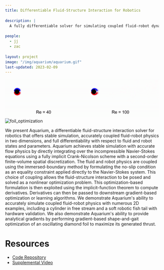 ```yaml
---
title: Differentiable Fluid-Structure Interaction for Robotics

description: |
  A fully differentiable solver for simulating coupled fluid-robot dynamics

people:
  - jj
  - zac 

layout: project
image: "/img/aquarium/aquarium.gif"
last-updated: 2023-02-09
---
```


![freestream_cylinder](/img/aquarium/cylinder_animation.gif)
![foil_optimization](/img/aquarium/foil_animation.gif)

We present Aquarium, a differentiable fluid-structure interaction solver for robotics that offers stable simulation, accurately coupled fluid-robot physics in two dimensions, and full differentiability with respect to fluid and robot states and parameters. Aquarium achieves stable simulation with accurate flow physics by directly integrating over the incompressible Navier-Stokes equations using a fully implicit Crank-Nicolson scheme with a second-order finite-volume spatial discretization. The fluid and robot physics are coupled using the immersed-boundary method by formulating the no-slip condition as an equality constraint applied directly to the Navier-Stokes system. This choice of coupling allows the fluid-structure interaction to be posed and solved as a nonlinear optimization problem. This optimization-based formulation is then exploited using the implicit-function theorem to compute derivatives. Derivatives can then be passed to downstream gradient-based optimization or learning algorithms. We demonstrate Aquarium's ability to accurately simulate coupled fluid-robot physics with numerous 2D examples, including a cylinder in free stream and a soft robotic fish tail with hardware validation. We also demonstrate Aquarium's ability to provide analytical gradients by performing gradient-based shape-and-gait optimization of an oscillating diamond foil to maximize its generated thrust.

# Resources
* [Code Repository](https://github.com/RoboticExplorationLab/Aquarium.jl)
* [Supplemental Video](https://www.youtube.com/watch?v=vDr03uDEUL0)